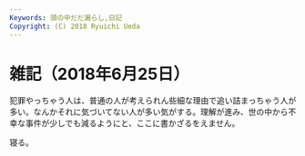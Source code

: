 ```yaml
---
Keywords: 頭の中だだ漏らし,日記
Copyright: (C) 2018 Ryuichi Ueda
---
```


# 雑記（2018年6月25日）

犯罪やっちゃう人は、普通の人が考えられん些細な理由で追い詰まっちゃう人が多い。なんかそれに気づいてない人が多い気がする。理解が進み、世の中から不幸な事件が少しでも減るようにと、ここに書かざるをえません。

寝る。

